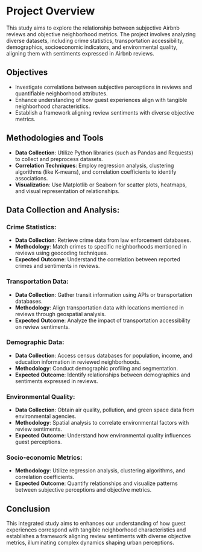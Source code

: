 # Project Overview

This study aims to explore the relationship between subjective Airbnb reviews and objective neighborhood metrics. The project involves analyzing diverse datasets, including crime statistics, transportation accessibility, demographics, socioeconomic indicators, and environmental quality, aligning them with sentiments expressed in Airbnb reviews.

## Objectives
- Investigate correlations between subjective perceptions in reviews and quantifiable neighborhood attributes.
- Enhance understanding of how guest experiences align with tangible neighborhood characteristics.
- Establish a framework aligning review sentiments with diverse objective metrics.

## Methodologies and Tools
- **Data Collection**: Utilize Python libraries (such as Pandas and Requests) to collect and preprocess datasets.
- **Correlation Techniques**: Employ regression analysis, clustering algorithms (like K-means), and correlation coefficients to identify associations.
- **Visualization**: Use Matplotlib or Seaborn for scatter plots, heatmaps, and visual representation of relationships.

## Data Collection and Analysis:

### Crime Statistics:
- **Data Collection**: Retrieve crime data from law enforcement databases.
- **Methodology**: Match crimes to specific neighborhoods mentioned in reviews using geocoding techniques.
- **Expected Outcome**: Understand the correlation between reported crimes and sentiments in reviews.

### Transportation Data:
- **Data Collection**: Gather transit information using APIs or transportation databases.
- **Methodology**: Align transportation data with locations mentioned in reviews through geospatial analysis.
- **Expected Outcome**: Analyze the impact of transportation accessibility on review sentiments.

### Demographic Data:
- **Data Collection**: Access census databases for population, income, and education information in reviewed neighborhoods.
- **Methodology**: Conduct demographic profiling and segmentation.
- **Expected Outcome**: Identify relationships between demographics and sentiments expressed in reviews.

### Environmental Quality:
- **Data Collection**: Obtain air quality, pollution, and green space data from environmental agencies.
- **Methodology**: Spatial analysis to correlate environmental factors with review sentiments.
- **Expected Outcome**: Understand how environmental quality influences guest perceptions.

### Socio-economic Metrics:
- **Methodology**: Utilize regression analysis, clustering algorithms, and correlation coefficients.
- **Expected Outcome**: Quantify relationships and visualize patterns between subjective perceptions and objective metrics.


## Conclusion
This integrated study aims to enhances our understanding of how guest experiences correspond with tangible neighborhood characteristics and establishes a framework aligning review sentiments with diverse objective metrics, illuminating complex dynamics shaping urban perceptions.
